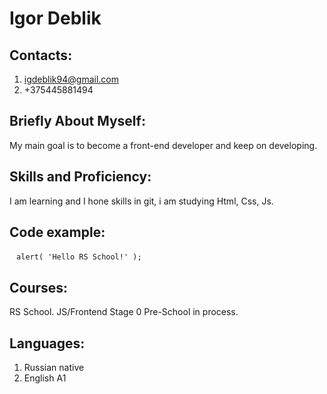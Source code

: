 # Igor Deblik

## Contacts:
1. igdeblik94@gmail.com
2. +375445881494
## Briefly About Myself:
My main goal is to become a front-end developer and keep on developing.
## Skills and Proficiency:
I am learning and I hone skills in git, i am studying Html, Css, Js.
## Code example:
` ` `
alert( 'Hello RS School!' );
` ` `
## Courses:
RS School. JS/Frontend Stage 0 Pre-School in process.
## Languages:
1. Russian native
2. English A1





